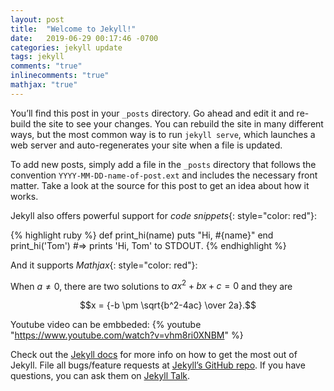 ```yaml
---
layout: post
title:  "Welcome to Jekyll!"
date:   2019-06-29 00:17:46 -0700
categories: jekyll update
tags: jekyll
comments: "true"
inlinecomments: "true"
mathjax: "true"
---
```

You’ll find this post in your `_posts` directory. Go ahead and edit it and re-build the site to see your changes. You can rebuild the site in many different ways, but the most common way is to run `jekyll serve`, which launches a web server and auto-regenerates your site when a file is updated.

To add new posts, simply add a file in the `_posts` directory that follows the convention `YYYY-MM-DD-name-of-post.ext` and includes the necessary front matter. Take a look at the source for this post to get an idea about how it works.

Jekyll also offers powerful support for *code snippets*{: style="color: red"}:

{% highlight ruby %}
def print_hi(name)
  puts "Hi, #{name}"
end
print_hi('Tom')
#=> prints 'Hi, Tom' to STDOUT.
{% endhighlight %}

And it supports *Mathjax*{: style="color: red"}:

When $a \ne 0$, there are two solutions to $ax^2 + bx + c = 0$ and they are

  $$x = {-b \pm \sqrt{b^2-4ac} \over 2a}.$$

Youtube video can be embbeded:
{% youtube "https://www.youtube.com/watch?v=vhm8ri0XNBM" %}

Check out the [Jekyll docs][jekyll-docs] for more info on how to get the most out of Jekyll. File all bugs/feature requests at [Jekyll’s GitHub repo][jekyll-gh]. If you have questions, you can ask them on [Jekyll Talk][jekyll-talk].

[jekyll-docs]: https://jekyllrb.com/docs/home
[jekyll-gh]:   https://github.com/jekyll/jekyll
[jekyll-talk]: https://talk.jekyllrb.com/
